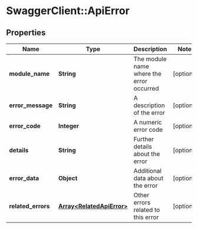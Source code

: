 # SwaggerClient::ApiError

## Properties
Name | Type | Description | Notes
------------ | ------------- | ------------- | -------------
**module_name** | **String** | The module name where the error occurred | [optional] 
**error_message** | **String** | A description of the error | [optional] 
**error_code** | **Integer** | A numeric error code | [optional] 
**details** | **String** | Further details about the error | [optional] 
**error_data** | **Object** | Additional data about the error | [optional] 
**related_errors** | [**Array&lt;RelatedApiError&gt;**](RelatedApiError.md) | Other errors related to this error | [optional] 


